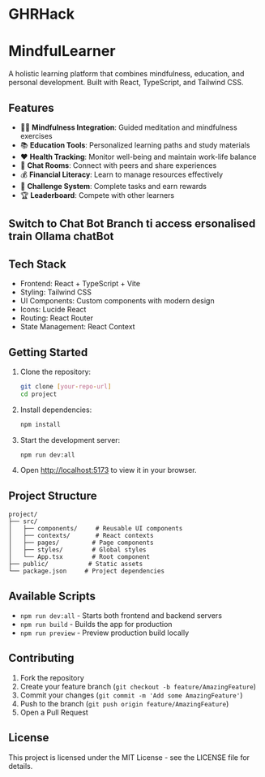 # GHRHack
# MindfulLearner

A holistic learning platform that combines mindfulness, education, and personal development. Built with React, TypeScript, and Tailwind CSS.

## Features

- 🧘‍♂️ **Mindfulness Integration**: Guided meditation and mindfulness exercises
- 📚 **Education Tools**: Personalized learning paths and study materials
- ❤️ **Health Tracking**: Monitor well-being and maintain work-life balance
- 💬 **Chat Rooms**: Connect with peers and share experiences
- 💰 **Financial Literacy**: Learn to manage resources effectively
- 🎯 **Challenge System**: Complete tasks and earn rewards
- 🏆 **Leaderboard**: Compete with other learners


## Switch to Chat Bot Branch ti access ersonalised train Ollama chatBot

## Tech Stack

- Frontend: React + TypeScript + Vite
- Styling: Tailwind CSS
- UI Components: Custom components with modern design
- Icons: Lucide React
- Routing: React Router
- State Management: React Context

## Getting Started

1. Clone the repository:
   ```bash
   git clone [your-repo-url]
   cd project
   ```

2. Install dependencies:
   ```bash
   npm install
   ```

3. Start the development server:
   ```bash
   npm run dev:all
   ```

4. Open [http://localhost:5173](http://localhost:5173) to view it in your browser.

## Project Structure

```
project/
├── src/
│   ├── components/     # Reusable UI components
│   ├── contexts/       # React contexts
│   ├── pages/         # Page components
│   ├── styles/        # Global styles
│   └── App.tsx        # Root component
├── public/           # Static assets
└── package.json     # Project dependencies
```

## Available Scripts

- `npm run dev:all` - Starts both frontend and backend servers
- `npm run build` - Builds the app for production
- `npm run preview` - Preview production build locally

## Contributing

1. Fork the repository
2. Create your feature branch (`git checkout -b feature/AmazingFeature`)
3. Commit your changes (`git commit -m 'Add some AmazingFeature'`)
4. Push to the branch (`git push origin feature/AmazingFeature`)
5. Open a Pull Request

## License

This project is licensed under the MIT License - see the LICENSE file for details. 
